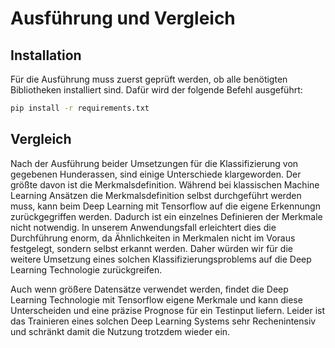 
# Ausführung und Vergleich

## Installation
Für die Ausführung muss zuerst geprüft werden, ob alle benötigten Bibliotheken installiert sind. Dafür wird der folgende Befehl ausgeführt:

```bash
pip install -r requirements.txt
```

## Vergleich
Nach der Ausführung beider Umsetzungen für die Klassifizierung von gegebenen Hunderassen, sind einige Unterschiede klargeworden. Der größte davon ist die Merkmalsdefinition.
Während bei klassischen Machine Learning Ansätzen die Merkmalsdefinition selbst durchgeführt werden muss, kann beim Deep Learning mit Tensorflow auf die eigene Erkennungn zurückgegriffen werden.
Dadurch ist ein einzelnes Definieren der Merkmale nicht notwendig.
In unserem Anwendungsfall erleichtert dies die Durchführung enorm, da Ähnlichkeiten in Merkmalen nicht im Voraus festgelegt, sondern selbst erkannt werden.
Daher würden wir für die weitere Umsetzung eines solchen Klassifizierungsproblems auf die Deep Learning Technologie zurückgreifen.

Auch wenn größere Datensätze verwendet werden, findet die Deep Learning Technologie mit Tensorflow eigene Merkmale und kann diese Unterscheiden und eine präzise Prognose für ein Testinput liefern.
Leider ist das Trainieren eines solchen Deep Learning Systems sehr Rechenintensiv und schränkt damit die Nutzung trotzdem wieder ein.
